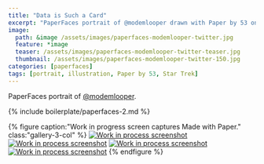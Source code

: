 ```yaml
---
title: "Data is Such a Card"
excerpt: "PaperFaces portrait of @modemlooper drawn with Paper by 53 on an iPad."
image: 
  path: &image /assets/images/paperfaces-modemlooper-twitter.jpg 
  feature: *image
  teaser: /assets/images/paperfaces-modemlooper-twitter-teaser.jpg
  thumbnail: /assets/images/paperfaces-modemlooper-twitter-150.jpg
categories: [paperfaces]
tags: [portrait, illustration, Paper by 53, Star Trek]
---
```


PaperFaces portrait of [@modemlooper](https://twitter.com/modemlooper).

{% include boilerplate/paperfaces-2.md %}

{% figure caption:"Work in progress screen captures Made with Paper." class:"gallery-3-col" %}
[![Work in process screenshot](/assets/images/paperfaces-modemlooper-process-1-600.jpg)](/assets/images/paperfaces-modemlooper-process-1-lg.jpg) [![Work in process screenshot](/assets/images/paperfaces-modemlooper-process-2-600.jpg)](/assets/images/paperfaces-modemlooper-process-2-lg.jpg) [![Work in process screenshot](/assets/images/paperfaces-modemlooper-process-3-600.jpg)](/assets/images/paperfaces-modemlooper-process-3-lg.jpg) [![Work in process screenshot](/assets/images/paperfaces-modemlooper-process-4-600.jpg)](/assets/images/paperfaces-modemlooper-process-4-lg.jpg)
{% endfigure %}
